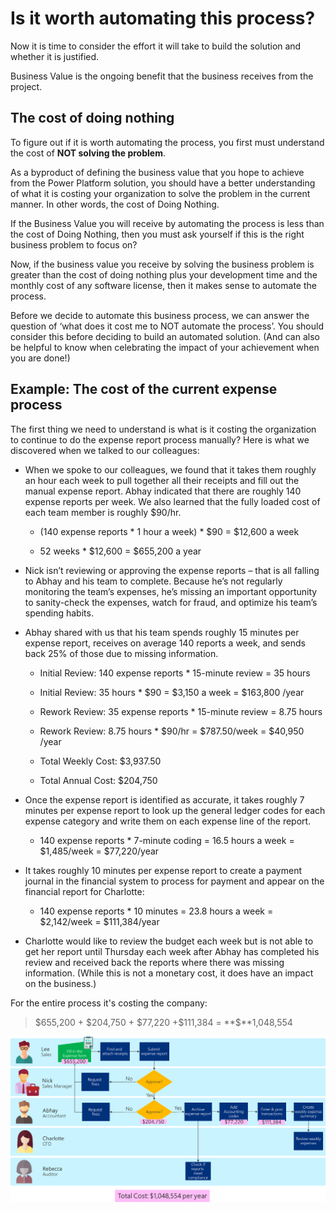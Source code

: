 Is it worth automating this process?
====================================

Now it is time to consider the effort it will take to build the solution and
whether it is justified.

Business Value is the ongoing benefit that the business receives from the
project.

The cost of doing nothing
-------------------------

To figure out if it is worth automating the process, you first must understand
the cost of **NOT solving the problem**.

As a byproduct of defining the business value that you hope to achieve from the
Power Platform solution, you should have a better understanding of what it is
costing your organization to solve the problem in the current manner. In other
words, the cost of Doing Nothing.

If the Business Value you will receive by automating the process is less than
the cost of Doing Nothing, then you must ask yourself if this is the right
business problem to focus on?

Now, if the business value you receive by solving the business problem is
greater than the cost of doing nothing plus your development time and the
monthly cost of any software license, then it makes sense to automate the
process.

Before we decide to automate this business process, we can answer the question
of ‘what does it cost me to NOT automate the process’. You should consider this
before deciding to build an automated solution. (And can also be helpful to know
when celebrating the impact of your achievement when you are done!)

Example: The cost of the current expense process
------------------------------------------------

The first thing we need to understand is what is it costing the organization to
continue to do the expense report process manually? Here is what we discovered
when we talked to our colleagues:

-   When we spoke to our colleagues, we found that it takes them roughly an hour
    each week to pull together all their receipts and fill out the manual
    expense report. Abhay indicated that there are roughly 140 expense reports
    per week. We also learned that the fully loaded cost of each team member is
    roughly \$90/hr.

    -   (140 expense reports \* 1 hour a week) \* \$90 = \$12,600 a week

    -   52 weeks \* \$12,600 = \$655,200 a year

-   Nick isn’t reviewing or approving the expense reports – that is all falling
    to Abhay and his team to complete. Because he’s not regularly monitoring the
    team’s expenses, he’s missing an important opportunity to sanity-check the
    expenses, watch for fraud, and optimize his team’s spending habits.

-   Abhay shared with us that his team spends roughly 15 minutes per expense
    report, receives on average 140 reports a week, and sends back 25% of those
    due to missing information.

    -   Initial Review: 140 expense reports \* 15-minute review = 35 hours

    -   Initial Review: 35 hours \* \$90 = \$3,150 a week = \$163,800 /year

    -   Rework Review: 35 expense reports \* 15-minute review = 8.75 hours

    -   Rework Review: 8.75 hours \* \$90/hr = \$787.50/week = \$40,950 /year

    -   Total Weekly Cost: \$3,937.50

    -   Total Annual Cost: \$204,750

-   Once the expense report is identified as accurate, it takes roughly 7
    minutes per expense report to look up the general ledger codes for each
    expense category and write them on each expense line of the report.

    -   140 expense reports \* 7-minute coding = 16.5 hours a week =
        \$1,485/week = \$77,220/year

-   It takes roughly 10 minutes per expense report to create a payment journal
    in the financial system to process for payment and appear on the financial
    report for Charlotte:

    -   140 expense reports \* 10 minutes = 23.8 hours a week = \$2,142/week =
        \$111,384/year

-   Charlotte would like to review the budget each week but is not able to get
    her report until Thursday each week after Abhay has completed his review and
    received back the reports where there was missing information. (While this
    is not a monetary cost, it does have an impact on the business.)

For the entire process it's costing the company:

>   \$655,200 + \$204,750 + \$77,220 +\$111,384 = **\$**1,048,554

![Business process flowchart showing the employee cost for each task and the total cost of the process](media/cost-of-process.png)
